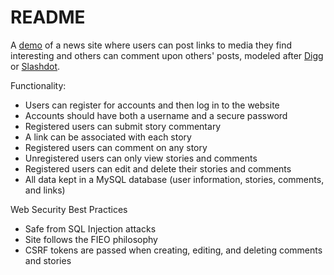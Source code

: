 # README #

A <a href="http://ec2-34-207-71-8.compute-1.amazonaws.com/~jeremy/fileshare.php">demo</a> of a news site where users can post links to media they find interesting and others can comment upon others' posts, modeled after <a href='http://digg.com/'>Digg</a> or <a href='http://slashdot.org/'>Slashdot</a>. 


Functionality: 
- Users can register for accounts and then log in to the website
- Accounts should have both a username and a secure password
- Registered users can submit story commentary
- A link can be associated with each story
- Registered users can comment on any story
- Unregistered users can only view stories and comments
- Registered users can edit and delete their stories and comments
- All data kept in a MySQL database (user information, stories, comments, and links)

Web Security Best Practices
- Safe from SQL Injection attacks 
- Site follows the FIEO philosophy
- CSRF tokens are passed when creating, editing, and deleting comments and stories


